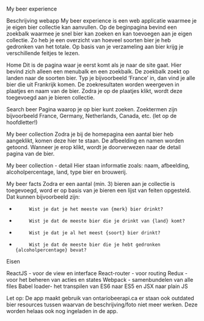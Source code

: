 My beer experience
 
Beschrijving webapp
My beer experience is een web applicatie waarmee je je eigen bier collectie kan aanvullen.  Op de beginpagina bevind een zoekbalk waarmee je snel bier kan zoeken en kan toevoegen aan je eigen collectie. Zo heb je een overzicht van hoeveel soorten bier je heb gedronken van het totale. Op basis van je verzameling aan bier krijg je verschillende feitjes te lezen.

Home
Dit is de pagina waar je eerst komt als je naar de site gaat. Hier bevind zich alleen een menubalk en een zoekbalk. De zoekbalk zoekt op landen naar de soorten bier. Typ je bijvoorbeeld ‘France’ in, dan vind je alle bier die uit Frankrijk komen. De zoekresultaten worden weergeven in plaatjes en naam van de bier. Zodra je op de plaatjes klikt, wordt deze toegevoegd aan je bieren collectie.

Search beer
Pagina waarop je op bier kunt zoeken. Zoektermen zijn bijvoorbeeld France, Germany, Netherlands, Canada, etc. (let op de hoofdletter!)

My beer collection
Zodra je bij de homepagina een aantal bier heb aangeklikt, komen deze hier te staan. De afbeelding en namen worden getoond. Wanneer je erop klikt, wordt je doorverwezen naar de detail pagina van de bier.

My beer collection - detail
Hier staan informatie zoals: naam, afbeelding, alcoholpercentage, land, type bier en brouwerij.

My beer facts
Zodra er een aantal (min. 3) bieren aan je collectie is toegevoegd, word er op basis van je bieren een lijst van feiten opgesteld. Dat kunnen bijvoorbeeld zijn:

-          Wist je dat je het meeste van {merk} bier drinkt?
-          Wist je dat de meeste bier die je drinkt van {land} komt?
-          Wist je dat je al het meest {soort} bier drinkt?
-          Wist je dat de meeste bier die je hebt gedronken {alcoholpercentage} bevat?

Eisen

ReactJS - voor de view en interface
React-router - voor routing
Redux - voor het beheren van acties en states
Webpack - samenbundelen van alle files
Babel loader- het transpilen van ES6 naar ES5 en JSX naar plain JS

Let op: De app maakt gebruik van ontariobeerapi.ca er staan ook outdated bier resources tussen waarvan de beschrijving/foto niet meer werken. Deze worden helaas ook nog ingeladen in de app.